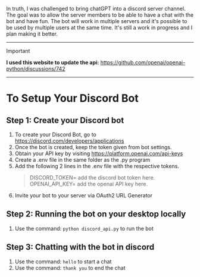 
 In truth, I was challenged to bring chatGPT into a discord server channel.
 The goal was to allow the server members to be able to have a chat with the bot and have fun.
 The bot will work in multiple servers and it's possible to be used by multiple users at the same time.
 It's still a work in progress and I plan making it better.

---
> [!IMPORTANT]
> **I used this website to update the api:**
> https://github.com/openai/openai-python/discussions/742

---
# To Setup Your Discord Bot
## Step 1: Create your Discord bot

1. To create your Discord Bot, go to https://discord.com/developers/applications
2. Once the bot is created, keep the token given from bot settings.
3. Obtain your API key by visiting https://platform.openai.com/api-keys
4. Create a .env file in the same folder as the .py program
5. Add the following 2 lines in the .env file with the respective tokens.
   > DISCORD_TOKEN= add the discord bot token here.
   > OPENAI_API_KEY= add the openai API key here.
6. Invite your bot to your server via OAuth2 URL Generator

## Step 2: Running the bot on your desktop locally
1. Use the command: `python discord_api.py` to run the bot


## Step 3: Chatting with the bot in discord
1. Use the command: `hello` to start a chat
2. Use the command: `thank you` to end the chat